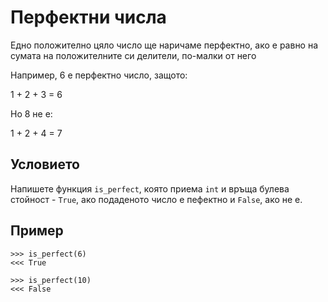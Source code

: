 # Перфектни числа

Едно положително цяло число ще наричаме перфектно, ако е равно на сумата на положителните си делители, по-малки от него

Например, 6 е перфектно число, защото:

1 + 2 + 3 = 6

Но 8 не е:

1 + 2 + 4 = 7

## Условието ##

Напишете функция `is_perfect`, която приема `int` и връща булева стойност - `True`, ако подаденото число е пефектно и `False`, ако не е.

## Пример ##

    >>> is_perfect(6)
    <<< True

    >>> is_perfect(10)
    <<< False